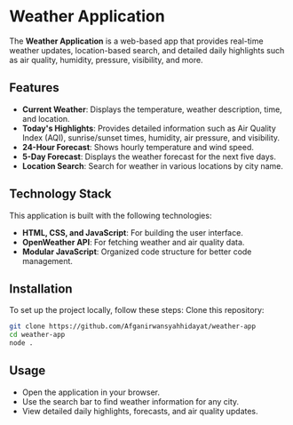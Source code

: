 # Weather Application

The **Weather Application** is a web-based app that provides real-time weather updates, location-based search, and detailed daily highlights such as air quality, humidity, pressure, visibility, and more. 

## Features
- **Current Weather**: Displays the temperature, weather description, time, and location.
- **Today's Highlights**: Provides detailed information such as Air Quality Index (AQI), sunrise/sunset times, humidity, air pressure, and visibility.
- **24-Hour Forecast**: Shows hourly temperature and wind speed.
- **5-Day Forecast**: Displays the weather forecast for the next five days.
- **Location Search**: Search for weather in various locations by city name.

## Technology Stack
This application is built with the following technologies:
- **HTML, CSS, and JavaScript**: For building the user interface.
- **OpenWeather API**: For fetching weather and air quality data.
- **Modular JavaScript**: Organized code structure for better code management.

## Installation
To set up the project locally, follow these steps:
Clone this repository:
   ```bash
   git clone https://github.com/Afganirwansyahhidayat/weather-app
   cd weather-app
   node .
   ```

## Usage
- Open the application in your browser.
- Use the search bar to find weather information for any city.
- View detailed daily highlights, forecasts, and air quality updates.
